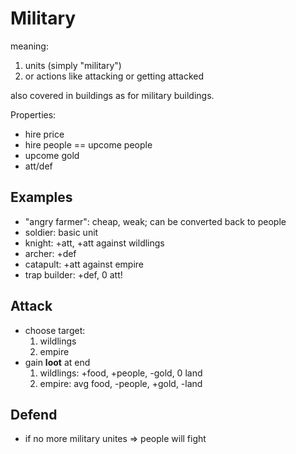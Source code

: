 
# Military

meaning:

1. units (simply "military")
1. or actions like attacking or getting attacked

also covered in buildings as for military buildings.

Properties:

* hire price
* hire people == upcome people
* upcome gold
* att/def

## Examples

* "angry farmer": cheap, weak; can be converted back to people
* soldier: basic unit
* knight: +att, +att against wildlings
* archer: +def
* catapult: +att against empire
* trap builder: +def, 0 att!

## Attack

* choose target:
    1. wildlings
    1. empire
* gain **loot** at end
    1. wildlings: +food, +people, -gold, 0 land
    1. empire: avg food, -people, +gold, -land

## Defend

* if no more military unites => people will fight
